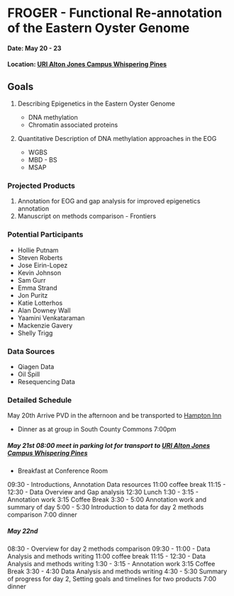 # FROGER - Functional Re-annotation of the Eastern Oyster Genome

#### Date: May 20 - 23
#### Location: [URI Alton Jones Campus Whispering Pines](https://web.uri.edu/wpinescc/)

## Goals

1. Describing Epigenetics in the Eastern Oyster Genome

	* DNA methylation
	* Chromatin associated proteins
	
2. Quantitative Description of DNA methylation approaches in the EOG
	* WGBS
	* MBD - BS
	* MSAP

### Projected Products 

1. Annotation for EOG and gap analysis for improved epigenetics annotation 
2. Manuscript on methods comparison - Frontiers 
	
	
### Potential Participants

* Hollie Putnam
* Steven Roberts
* Jose Eirin-Lopez
* Kevin Johnson
* Sam Gurr
* Emma Strand
* Jon Puritz
* Katie Lotterhos
* Alan Downey Wall
* Yaamini Venkataraman
* Mackenzie Gavery
* Shelly Trigg

### Data Sources

* Qiagen Data
* Oil Spill
* Resequencing Data


### Detailed Schedule

May 20th Arrive PVD in the afternoon and be transported to [Hampton Inn](https://hamptoninn3.hilton.com/en/hotels/rhode-island/hampton-inn-south-kingstown-newport-area-NPTSKHX/index.html)

* Dinner as at group in South County Commons 7:00pm

##### May 21st 08:00 meet in parking lot for transport to [URI Alton Jones Campus Whispering Pines](https://web.uri.edu/wpinescc/)

* Breakfast at Conference Room

09:30 - Introductions, Annotation Data resources
11:00 coffee break
11:15 - 12:30 - Data Overview and Gap analysis
12:30 Lunch
1:30 - 3:15 - Annotation work
3:15 Coffee Break
3:30 - 5:00 Annotation work and summary of day
5:00 - 5:30 Introduction to data for day 2 methods comparison
7:00 dinner

##### May 22nd 

08:30 - Overview for day 2 methods comparison
09:30 - 11:00 - Data Analysis and methods writing
11:00 coffee break
11:15 - 12:30 - Data Analysis and methods writing
1:30 - 3:15 - Annotation work
3:15 Coffee Break
3:30 - 4:30 Data Analysis and methods writing
4:30 - 5:30 Summary of progress for day 2, Setting goals and timelines for two products
7:00 dinner
 